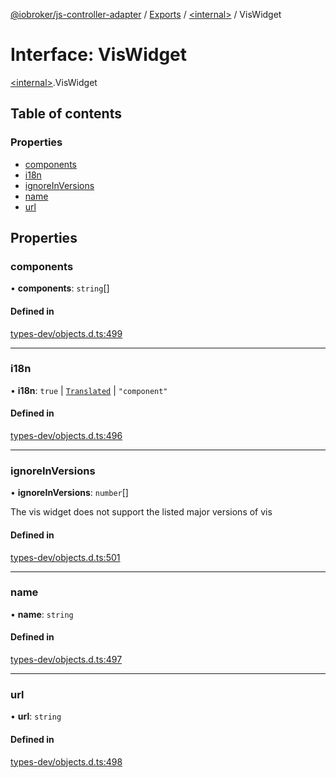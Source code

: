 [@iobroker/js-controller-adapter](../README.md) / [Exports](../modules.md) / [\<internal\>](../modules/internal_.md) / VisWidget

# Interface: VisWidget

[\<internal\>](../modules/internal_.md).VisWidget

## Table of contents

### Properties

- [components](internal_.VisWidget.md#components)
- [i18n](internal_.VisWidget.md#i18n)
- [ignoreInVersions](internal_.VisWidget.md#ignoreinversions)
- [name](internal_.VisWidget.md#name)
- [url](internal_.VisWidget.md#url)

## Properties

### components

• **components**: `string`[]

#### Defined in

[types-dev/objects.d.ts:499](https://github.com/ioBroker/ioBroker.js-controller/blob/ae4125d6/packages/types-dev/objects.d.ts#L499)

___

### i18n

• **i18n**: ``true`` \| [`Translated`](../modules/internal_.md#translated) \| ``"component"``

#### Defined in

[types-dev/objects.d.ts:496](https://github.com/ioBroker/ioBroker.js-controller/blob/ae4125d6/packages/types-dev/objects.d.ts#L496)

___

### ignoreInVersions

• **ignoreInVersions**: `number`[]

The vis widget does not support the listed major versions of vis

#### Defined in

[types-dev/objects.d.ts:501](https://github.com/ioBroker/ioBroker.js-controller/blob/ae4125d6/packages/types-dev/objects.d.ts#L501)

___

### name

• **name**: `string`

#### Defined in

[types-dev/objects.d.ts:497](https://github.com/ioBroker/ioBroker.js-controller/blob/ae4125d6/packages/types-dev/objects.d.ts#L497)

___

### url

• **url**: `string`

#### Defined in

[types-dev/objects.d.ts:498](https://github.com/ioBroker/ioBroker.js-controller/blob/ae4125d6/packages/types-dev/objects.d.ts#L498)
